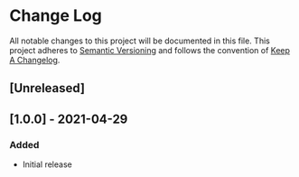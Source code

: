 # Change Log
All notable changes to this project will be documented in this file.
This project adheres to [Semantic Versioning](http://semver.org/) and
follows the convention of [Keep A Changelog](http://keepachangelog.com/).


## [Unreleased]

## [1.0.0] - 2021-04-29
### Added
- Initial release
